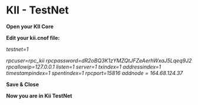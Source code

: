 # KII - TestNet

**Open your KII Core**

**Edit your kii.cnof file:**

*testnet=1*

*rpcuser=rpc_kii*
*rpcpassword=dR2oBQ3K1zYMZQtJFZeAerhWxaJ5Lqeq9J2*
*rpcallowip=127.0.0.1*
*listen=1*
*server=1*
*txindex=1*
*addressindex=1*
*timestampindex=1*
*spentindex=1*
*rpcport=15816*
*addnode = 164.68.124.37*

**Save & Close**

**Now you are in Kii TestNet**
